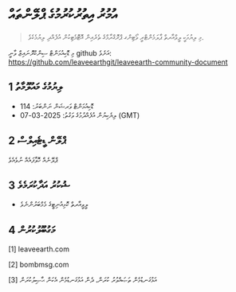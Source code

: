 # އުމުރު އިތުރުކުރުމުގެ ޕްލޭންތައް

>މި ލިޔުމަކީ ލީވްއާރތް ޕާލަމެންޓްރީ ވޯޓިންގ ޕްރޮގްރާމްގެ ތެރެއިން އޮޓޮމެޓިކުން އުފެއްދި ލިޔުމެކެވެ.

މި ޑޮކިއުމަންޓް ސިންކްރޮނައިޒް ވާނީ github އަށެވެ: https://github.com/leaveearthgit/leaveearth-community-document

## 1 ލިޔުމުގެ މައުލޫމާތު

- ޑޮކިއުމަންޓް ވަރޝަން ނަންބަރު: 114
- ލިޔެކިޔުން އުފެއްދުމުގެ ވަގުތު: 2025-03-07 (GMT)

## 2 ޕްލޭން ޑީޓެއިލްސް

ޕްލޭނެއް ހޮވާފައެއް ނުވެއެވެ

## 3 ޝުކުރު އަދާކުރަމެވެ
* ލީވީއާރތް ކޮމިއުނިޓީގެ މެމްބަރުންނެވެ

## 4 މަގުބޫލުކުރުން
[1] leaveearth.com

[2] bombmsg.com

[3] އަޅުގަނޑުމެން ތަޞައްވުރު ކުރަން، ދެން އަޅުގަނޑުމެން އެކަން ޙާޞިލުކުރަން